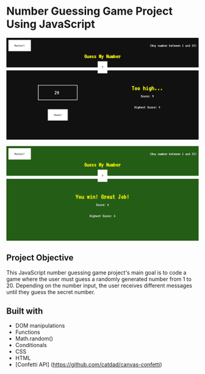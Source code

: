 #  Number Guessing Game Project Using JavaScript
![](https://raw.githubusercontent.com/amulyalovescoding/guess-my-number/main/screenshots/home%20screen.jpeg)

![](https://raw.githubusercontent.com/amulyalovescoding/guess-my-number/main/screenshots/winner.jpeg)

## Project Objective

This JavaScript number guessing game project's main goal is to code a game where the user must guess a randomly generated number from 1 to 20. Depending on the number input, the user receives different messages until they guess the secret number.

## Built with
- DOM manipulations
- Functions
- Math.random()
- Conditionals
- CSS
- HTML
- [Confetti API] (https://github.com/catdad/canvas-confetti)

